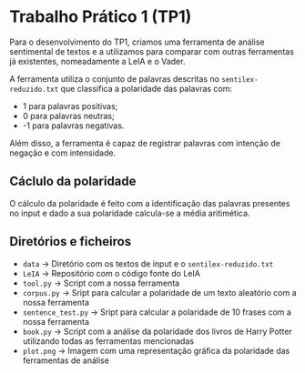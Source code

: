 # Trabalho Prático 1 (TP1)

Para o desenvolvimento do TP1, criamos uma ferramenta de análise sentimental de textos e a utilizamos para comparar com outras ferramentas já existentes, nomeadamente a LeIA e o Vader.

A ferramenta utiliza o conjunto de palavras descritas no `sentilex-reduzido.txt` que classifica a polaridade das palavras com:

+ 1 para palavras positivas;
+ 0 para palavras neutras;
+ -1 para palavras negativas.

Além disso, a ferramenta é capaz de registrar palavras com intenção de negação e com intensidade.

## Cáclulo da polaridade

O cálculo da polaridade é feito com a identificação das palavras presentes no input e dado a sua polaridade calcula-se a média aritimética.

## Diretórios e ficheiros

+ `data` -> Diretório com os textos de input e o `sentilex-reduzido.txt`
+ `LeIA` -> Repositório com o código fonte do LeIA
+ `tool.py` -> Script com a nossa ferramenta
+ `corpus.py` -> Sript para calcular a polaridade de um texto aleatório com a nossa ferramenta
+ `sentence_test.py` -> Sript para calcular a polaridade de 10 frases com a nossa ferramenta
+ `book.py` -> Script com a análise da polaridade dos livros de Harry Potter utilizando todas as ferramentas mencionadas 
+ `plot.png` -> Imagem com uma representação gráfica da polaridade das ferramentas de análise
